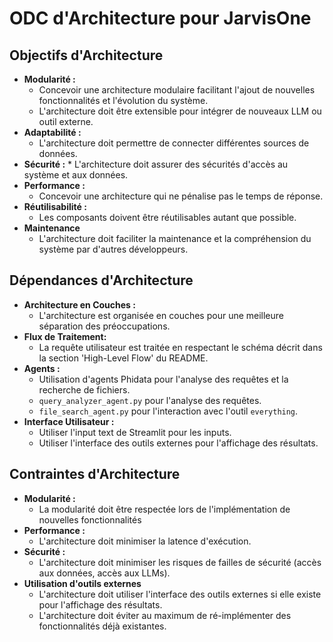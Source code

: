 # ODC d'Architecture pour JarvisOne

## Objectifs d'Architecture

*   **Modularité :**
    *   Concevoir une architecture modulaire facilitant l'ajout de nouvelles fonctionnalités et l'évolution du système.
    *   L'architecture doit être extensible pour intégrer de nouveaux LLM ou outil externe.
*   **Adaptabilité :**
    *   L'architecture doit permettre de connecter différentes sources de données.
*    **Sécurité :**
    *  L'architecture doit assurer des sécurités d'accès au système et aux données.
*   **Performance :**
    *   Concevoir une architecture qui ne pénalise pas le temps de réponse.
*   **Réutilisabilité :**
    *   Les composants doivent être réutilisables autant que possible.
* **Maintenance**
    * L'architecture doit faciliter la maintenance et la compréhension du système par d'autres développeurs.

## Dépendances d'Architecture

*   **Architecture en Couches :**
    *   L'architecture est organisée en couches pour une meilleure séparation des préoccupations.
*   **Flux de Traitement:**
    *   La requête utilisateur est traitée en respectant le schéma décrit dans la section 'High-Level Flow' du README.
*   **Agents :**
    *   Utilisation d'agents Phidata pour l'analyse des requêtes et la recherche de fichiers.
    *   `query_analyzer_agent.py` pour l'analyse des requêtes.
    *   `file_search_agent.py` pour l'interaction avec l'outil `everything`.
*  **Interface Utilisateur :**
    * Utiliser l'input text de Streamlit pour les inputs.
    * Utiliser l'interface des outils externes pour l'affichage des résultats.

## Contraintes d'Architecture

*   **Modularité :**
    *  La modularité doit être respectée lors de l'implémentation de nouvelles fonctionnalités
*   **Performance :**
    *  L'architecture doit minimiser la latence d'exécution.
*   **Sécurité :**
    *   L'architecture doit minimiser les risques de failles de sécurité (accès aux données, accès aux LLMs).
*   **Utilisation d'outils externes**
    * L'architecture doit utiliser l'interface des outils externes si elle existe pour l'affichage des résultats.
    * L'architecture doit éviter au maximum de ré-implémenter des fonctionnalités déjà existantes.